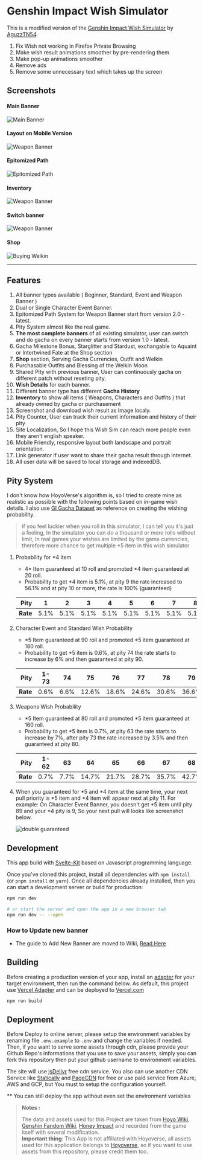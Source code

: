 # Genshin Impact Wish Simulator

This is a modified version of the [Genshin Impact Wish Simulator](https://github.com/AguzzTN54/Genshin-Impact-Wish-Simulator) by [AguzzTN54](https://github.com/AguzzTN54).

1. Fix Wish not working in Firefox Private Browsing
2. Make wish result animations smoother by pre-rendering them
3. Make pop-up animations smoother
4. Remove ads
5. Remove some unnecessary text which takes up the screen

## Screenshots

#### Main Banner

![Main Banner](screenshot/meta-picture.jpg)

#### Layout on Mobile Version

![Weapon Banner](screenshot/mobile-weapon.jpg)

#### Epitomized Path

![Epitomized Path](screenshot/epitomized-path.jpg)

#### Inventory

![Weapon Banner](screenshot/inventory.jpg)

#### Switch banner

![Weapon Banner](screenshot/switch-banner.jpg)

#### Shop

![Buying Welkin](https://user-images.githubusercontent.com/13815468/212980583-7539f527-c6bb-4005-8322-8996b59937fe.gif)

---

## Features

1. All banner types available ( Beginner, Standard, Event and Weapon Banner )
2. Dual or Single Character Event Banner.
3. Epitomized Path System for Weapon Banner start from version 2.0 - latest.
4. Pity System almost like the real game.
5. **The most complete banners** of all existing simulator, user can switch and do gacha on every banner starts from version 1.0 - latest.
6. Gacha Milestone Bonus, Starglitter and Stardust, exchangable to Aquaint or Intertwined Fate at the Shop section
7. **Shop** section, Serving Gacha Currencies, Outfit and Welkin
8. Purchasable Outfits and Blessing of the Welkin Moon
9. Shared Pity with previous banner, User can continuously gacha on different patch without reseting pity.
10. **Wish Details** for each banner.
11. Different banner type has different **Gacha History**
12. **Inventory** to show all items ( Weapons, Characters and Outfits ) that already owned by gacha or purchasement
13. Screenshot and download wish result as Image localy.
14. Pity Counter, User can track their current information and history of their pity
15. Site Localization, So I hope this Wish Sim can reach more people even they aren't english speaker.
16. Mobile Friendly, responsive layout both landscape and portrait orientation.
17. Link generator if user want to share their gacha result through internet.
18. All user data will be saved to local storage and indexedDB.

## Pity System

I don't know how HoyoVerse's algorithm is, so I tried to create mine as realistic as possible with the following points based on in-game wish details. I also use [GI Gacha Dataset](https://github.com/OneBST/GI_gacha_dataset) as reference on creating the wishing probability.

> if you feel luckier when you roll in this simulator, I can tell you it's just a feeling, In the simulator you can do a thousand or more rolls without limit, In real games your wishes are limited by the game currencies, therefore more chance to get multiple \*5 item in this wish simulator

1. Probability for \*4 item

   - 4* Item guaranteed at 10 roll and promoted *4 item guaranteed at 20 roll.
   - Probability to get \*4 item is 5.1%, at pity 9 the rate increased to 56.1% and at pity 10 or more, the rate is 100% (guaranteed)

   | **Pity** |  1   |  2   |  3   |  4   |  5   |  6   |  7   |  8   |   9   |  10  |  11  |
   | -------: | :--: | :--: | :--: | :--: | :--: | :--: | :--: | :--: | :---: | :--: | :--: |
   | **Rate** | 5.1% | 5.1% | 5.1% | 5.1% | 5.1% | 5.1% | 5.1% | 5.1% | 56.1% | 100% | 100% |

2. Character Event and Standard Wish Probability

   - *5 Item guaranteed at 90 roll and promoted *5 item guaranteed at 180 roll.
   - Probability to get \*5 item is 0.6%, at pity 74 the rate starts to increase by 6% and then guaranteed at pity 90.

   | **Pity** | 1-73 |  74  |  75   |  76   |  77   |  78   |  79   |  80   |  81   |  82   |  83   |  84   |  85   |  86   |  87   |  88   |  89   |  90  |
   | -------: | :--: | :--: | :---: | :---: | :---: | :---: | :---: | :---: | :---: | :---: | :---: | :---: | :---: | :---: | :---: | :---: | :---: | :--: |
   | **Rate** | 0.6% | 6.6% | 12.6% | 18.6% | 24.6% | 30.6% | 36.6% | 42.6% | 48.6% | 54.6% | 60.6% | 66.6% | 72.6% | 78.6% | 84.6% | 90.6% | 96.6% | 100% |

3. Weapons Wish Probability

   - *5 Item guaranteed at 80 roll and promoted *5 item guaranteed at 160 roll.
   - Probability to get \*5 item is 0.7%, at pity 63 the rate starts to increase by 7%, after pity 73 the rate increased by 3.5% and then guaranteed at pity 80.

   | **Pity** | 1-62 |  63  |  64   |  65   |  66   |  67   |  68   |  69   |  70   |  71   |  72   |  73   |  74   |  75   |  76   |  77   |  78   |  79   |  80  |
   | -------: | :--: | :--: | :---: | :---: | :---: | :---: | :---: | :---: | :---: | :---: | :---: | :---: | :---: | :---: | :---: | :---: | :---: | :---: | :--: |
   | **Rate** | 0.7% | 7.7% | 14.7% | 21.7% | 28.7% | 35.7% | 42.7% | 49.7% | 56.7% | 63.7% | 70.7% | 77.7% | 81.2% | 84.7% | 88.2% | 91.7% | 95.2% | 98.7% | 100% |

4. When you guaranteed for *5 and *4 item at the same time, your next pull priority is *5 item and *4 item will appear next at pity 11. For example: On Character Event Banner, you doesn't get *5 item until pity 89 and your *4 pity is 9, So your next pull will looks like screenshot below.

   ![double guaranteed](screenshot/double-guaranteed.png)

## Development

This app build with [Svelte-Kit](https://kit.svelte.dev/) based on Javascript programming language.

Once you've cloned this project, install all dependencies with `npm install` (or `pnpm install` or `yarn`). Once all dependencies already installed, then you can start a development server or build for production:

```bash
npm run dev

# or start the server and open the app in a new browser tab
npm run dev -- --open
```

### How to Update new banner

- The guide to Add New Banner are moved to Wiki, [Read Here](https://github.com/AguzzTN54/Genshin-Impact-Wish-Simulator/wiki/How-to-Add-more-Banner)

## Building

Before creating a production version of your app, install an [adapter](https://kit.svelte.dev/docs/adapters) for your target environment, then run the command below. As default, this project use [Vercel Adapter](https://github.com/sveltejs/kit/tree/master/packages/adapter-vercel) and can be deployed to [Vercel.com](https://vercel.com)

```bash
npm run build
```

## Deployment

Before Deploy to online server, please setup the environment variables by renaming file `.env.example` to `.env` and change the variables if needed.
Then, if you want to serve some assets through cdn, please provide your Github Repo's informations that you use to save your assets, simply you can fork this repository then put your github username to environment variables.

The site will use [jsDelivr](https://www.jsdelivr.com/) free cdn service. You also can use another CDN Service like [Statically](https://statically.io/) and [PageCDN](https://pagecdn.com/) for free or use paid service from Azure, AWS and GCP, but You must to setup the configuration yourself.

\*\* You can still deploy the app without even set the environment variables

> **Notes :**
>
> The data and assets used for this Project are taken from [Hoyo Wiki](https://wiki.hoyolab.com/), [Genshin Fandom Wiki](https://genshin-impact.fandom.com/wiki/Genshin_Impact_Wiki), [Honey Impact](https://genshin.honeyhunterworld.com/) and recorded from the game itself with several modification. <br/> **Important thing**: This App is not affiliated with Hoyoverse, all assets used for this application belongs to [Hoyoverse](http://hoyoverse.com/), so if you want to use assets from this repository, please credit them too.
